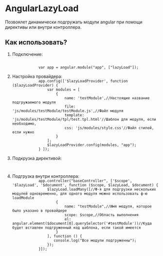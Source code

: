 AngularLazyLoad
===============
Позвоялет динамически подгружать модули angular при помощи директивы или внутри контроллера.
<h2>Как использовать?</h2>
<ol>
    <li>
        Подключение:
        <code>
            <script src="js/modules/lazyLoad/lazyLoad.js" type="text/javascript"></script>
        </code>
        <code>
            var app = angular.module("app", ["lazyLoad"]);
        </code>
    </li>
    <li>
        Настройка провайдера:
        <code>
            app.config(['$lazyLoadProvider', function ($lazyLoadProvider) {
                var modules = [
                    {
                        name: 'testModule',//Настоящие название подгружаемого модуля
                        file: 'js/modules/testModule/testModule.js',//Файл модуля
                        template: 'js/modules/testModule/tpl/test.tpl.html'//Шаблон для модуля, если необходимо,
                        css: 'js/modules/style.css'//Файл стилей, если нужно
                    }
                ];
                $lazyLoadProvider.config(modules, "app");
            } ]);
        </code>
    </li>
    <li>
        Подкрузка директивой:
        <code>
            <div data-lazy-load="modName"></div>
        </code>
    </li>
    <li>
        Подгрузка внутри контроллера:
        <code>
            app.controller("baseController", ['$scope', '$lazyLoad', '$document', function ($scope, $lazyLoad, $document) {
                $lazyLoad.loadMany([//Ф-я для подгрузки нескольких модулей одновременно, для одного модуля можно использовать ф-ю loadModule
                    {
                        name: "testModule",//Имя модуля, которое было указано в провайдере
                        scope: $scope,//Область выполнения
                        el: angular.element($document[0].querySelector('#testModule'))//Куда будет вставлен подгруженный код шаблона, если такой имеется
                    }
                ], function () {
                   console.log("Все модули подгруженны");
                });
            }]);
        </code>
    </li>
</ol>